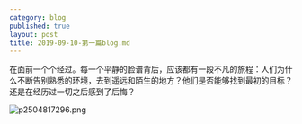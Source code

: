 ```yaml
---
category: blog
published: true
layout: post
title: 2019-09-10-第一篇blog.md
---
```

在面前一个个经过。每一个平静的脸谱背后，应该都有一段不凡的旅程：人们为什么不断告别熟悉的环境，去到遥远和陌生的地方？他们是否能够找到最初的目标？还是在经历过一切之后感到了后悔？

![p2504817296.png]({{site.baseurl}}/images/p2504817296.png)
